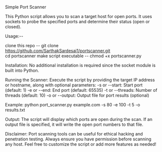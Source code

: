 Simple Port Scanner

This Python script allows you to scan a target host for open ports. It uses sockets to probe the specified ports and determine their status (open or closed).

Usage:--

clone this repo -- git clone https://github.com/SarthakSardesai1/portscanner.git  
                    cd portscanner
make script executable -- chmod +x portscanner.py

Installation: No additional installation is required since the socket module is built into Python.

Running the Scanner:
Execute the script by providing the target IP address or hostname, along with optional parameters:
-s or --start: Start port (default: 1)
-e or --end: End port (default: 65535)
-t or --threads: Number of threads (default: 10)
-o or --output: Output file for port results (optional)

Example:
python port_scanner.py example.com -s 80 -e 100 -t 5 -o results.txt

Output:
The script will display which ports are open during the scan.
If an output file is specified, it will write the open port numbers to that file.

Disclaimer:
Port scanning tools can be useful for ethical hacking and penetration testing. Always ensure you have permission before scanning any host.
Feel free to customize the script or add more features as needed! 
